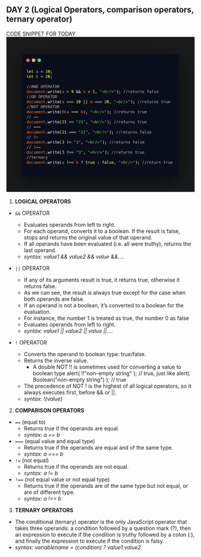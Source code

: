 ## DAY 2 (Logical Operators, comparison operators, ternary operator)

CODE SNIPPET FOR TODAY
![code snippet](codesnippet.png)

1. **LOGICAL OPERATORS**

- `&&` OPERATOR

  - Evaluates operands from left to right.
  - For each operand, converts it to a boolean. If the result is false, stops and returns the original value of that operand.
  - If all operands have been evaluated (i.e. all were truthy), returns the last operand.
  - _syntax: value1 && value2 && value &&...._

- `||` OPERATOR

  - If any of its arguments result is true, it returns true, otherwise it returns false.
  - As we can see, the result is always true except for the case when both operands are false.
  - If an operand is not a boolean, it’s converted to a boolean for the evaluation.
  - For instance, the number 1 is treated as true, the number 0 as false
  - Evaluates operands from left to right.
  - _syntax: value1 || value2 || value ||...._

- `!` OPERATOR
  - Converts the operand to boolean type: true/false.
  - Returns the inverse value.
    - A double NOT !! is sometimes used for converting a value to boolean type
      alert( !!"non-empty string" ); // true, just like alert( Boolean("non-empty string") ); // true
  - The precedence of NOT ! is the highest of all logical operators, so it always executes first, before && or ||.
  - _syntax: !(value)_

2. **COMPARISON OPERATORS**

- `==` (equal to)
  - Returns true if the operands are equal.
  - _syntax: a == b_
- `===` (equal value and equal type)
  - Returns true if the operands are equal and of the same type.
  - _syntax: a === b_
- `!=` (not equal)
  - Returns true if the operands are not equal.
  - _syntax: a != b_
- `!==` (not equal value or not equal type)
  - Returns true if the operands are of the same type but not equal, or are of different type.
  - _syntax: a !== b_

3. **TERNARY OPERATORS**

- The conditional (ternary) operator is the only JavaScript operator that takes three operands: a condition followed by a question mark (?), then an expression to execute if the condition is truthy followed by a colon (:), and finally the expression to execute if the condition is falsy.
- _syntax: variablename = (condition) ? value1:value2_
